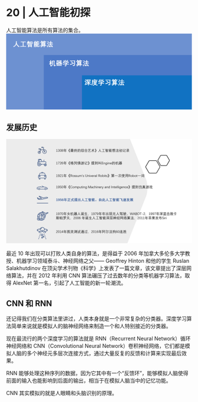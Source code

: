 # 20 | 人工智能初探

人工智能算法是所有算法的集合。
![avatar](./../images/20_artifical.png)
## 发展历史
![avatar](./../images/20_artifical01.png)

最近 10 年出现可以打败人类自身的算法，是得益于 2006 年加拿大多伦多大学教授、机器学习领域泰斗、神经网络之父—— Geoffrey Hinton 和他的学生 Ruslan Salakhutdinov 在顶尖学术刊物《科学》上发表了一篇文章，该文章提出了深层网络算法，并在 2012 年利用 CNN 算法碾压了过去数年的分类等机器学习算法，取得 AlexNet 第一名，引起了人工智能的新一轮潮流。

## CNN 和 RNN
还记得我们在分类算法里讲过，人类本身就是一个非常复杂的分类器。深度学习算法简单来说就是模拟人的脑神经网络来制造一个和人特别接近的分类器。

现在最流行的两个深度学习的算法就是 RNN（Recurrent Neural Network）循环神经网络和 CNN（Convolutional Neural Network）卷积神经网络，它们都是模拟人脑的多个神经元多层次连接方式，通过大量反复的反馈和计算来实现最后效果。

RNN 能够处理这种序列的数据，因为它其中有一个“反馈环”，能够模拟人脑使得前面的输入也能影响到后面的输出，相当于在模拟人脑当中的记忆功能。

CNN 其实模拟的就是人眼睛和头脑识别的原理。
<!-- 没看懂，暂时不写 -->
